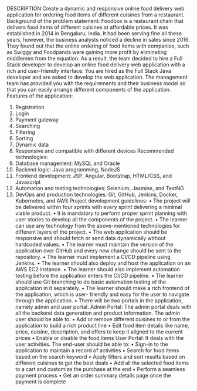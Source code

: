 DESCRIPTION
Create a dynamic and responsive online food delivery web application for ordering food items of different cuisines from a restaurant.
Background of the problem statement:
Foodbox is a restaurant chain that delivers food items of different cuisines at affordable prices. It was established in 2014 in Bengaluru, India. It had been serving fine all these years, however, the business analysts noticed a decline in sales since 2016. They found out that the online ordering of food items with companies, such as Swiggy and Foodpanda were gaining more profit by eliminating middlemen from the equation. As a result, the team decided to hire a Full Stack developer to develop an online food delivery web application with a rich and user-friendly interface.
You are hired as the Full Stack Java developer and are asked to develop the web application. The management team has provided you with the requirements and their business model so that you can easily arrange different components of the application.
Features of the application:
1.	Registration
2.	Login
3.	Payment gateway
4.	Searching
5.	Filtering
6.	Sorting
7.	Dynamic data
8.	Responsive and compatible with different devices
Recommended technologies:
1.	Database management: MySQL and Oracle
2.	Backend logic: Java programming, NodeJS
3.	Frontend development: JSP, Angular, Bootstrap, HTML/CSS, and Javascript
4.	Automation and testing technologies: Selenium, Jasmine, and TestNG
5.	DevOps and production technologies: Git, GitHub, Jenkins, Docker, Kubernetes, and AWS
Project development guidelines:
•	The project will be delivered within four sprints with every sprint delivering a minimal viable product.
•	It is mandatory to perform proper sprint planning with user stories to develop all the components of the project.
•	The learner can use any technology from the above-mentioned technologies for different layers of the project.
•	The web application should be responsive and should fetch or send data dynamically without hardcoded values.
•	The learner must maintain the version of the application over GitHub and every new change should be sent to the repository.
•	The learner must implement a CI/CD pipeline using Jenkins.
•	The learner should also deploy and host the application on an AWS EC2 instance.
•	The learner should also implement automation testing before the application enters the CI/CD pipeline.
•	The learner should use Git branching to do basic automation testing of the application in it separately.
•	The learner should make a rich frontend of the application, which is user- friendly and easy for the user to navigate through the application.
•	There will be two portals in the application, namely admin and user portal.
Admin Portal:
The admin portal deals with all the backend data generation and product information. The admin user should be able to:
•	Add or remove different cuisines to or from the application to build a rich product line
•	Edit food item details like name, price, cuisine, description, and offers to keep it aligned to the current prices
•	Enable or disable the food items
User Portal:
It deals with the user activities. The end-user should be able to:
•	Sign-in to the application to maintain a record of activities
•	Search for food items based on the search keyword
•	Apply filters and sort results based on different cuisines to get the best deals
•	Add all the selected food items to a cart and customize the purchase at the end
•	Perform a seamless payment process
•	Get an order summary details page once the payment is complete

